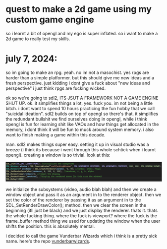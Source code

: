 # quest to make a 2d game using my custom game engine
so i learnt a bit of opengl and my ego is super inflated. so i want to make a 2d game to really test my skills.

# july 7, 2024:
so im going to make an rpg. yeah. no im not a masochist. yes rpgs are harder than a simple platformer. but this should give me new ideas and a fresh perspective. just kidding i dont give a fuck about "new ideas and perspective" i just think rpgs are fucking wicked. 

ok so we're going to sdl2, ITS JSUT A FRAMEWORK NOT A GAME ENGINE SHUT UP. ok. it simplifies things a lot, yes. fuck you. im not being a little bitch. i dont want to spend 10 hours practicing the fun hobby that we call "suicidal ideation". sdl2 builds on top of opengl so there's that. it simplifies the redundant bullshit we find ourselves doing in opengl, while i think opengl is fun for learning shit like VAOs and how things get allocated in the memory, i dont think it will be fun to muck around system memory. i also want to finish making a game within this decade.

man. sdl2 makes things super easy. setting it up in visual studio was a breeze (i think its because i went through this whole schtick when i learnt opengl). creating a window is so trivial. look at this:

![easywindows](/images/imagesforrpg/1.png)

we initialize the subsystems (video, audio blah blah) and then we create a window object and pass it as an argument in to the renderer object. then we set the color of the renderer by passing it as an argument in to the SDL_SetRenderDrawColor(); method. then we clear the screen in the beginning (itll just be black) and we just display the renderer. thats it. thats the whole fucking thing. where the fuck is viewport? where the fuck is the frame_buffer method thing we used for updating the window when the user shifts the position. this is absolutely mental.

i decided to call the game Vunderbar Wizards which i think is a pretty sick name. here's the repo [vunderbarwizards](https://github.com/wheatgreaser/vunderbarwizards).